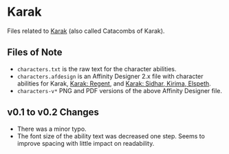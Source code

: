 # Karak
Files related to [Karak](https://boardgamegeek.com/boardgame/241477/karak) (also called Catacombs of Karak).

## Files of Note
- `characters.txt` is the raw text for the character abilities.
- `characters.afdesign` is an Affinity Designer 2.x file with character abilities for Karak, [Karak: Regent](https://boardgamegeek.com/boardgameexpansion/291436/karak-regent), and [Karak: Sidhar, Kirima, Elspeth](https://boardgamegeek.com/boardgameexpansion/347190/karak-sidhar-kirima-elspeth).
- `characters-v*` PNG and PDF versions of the above Affinity Designer file.

## v0.1 to v0.2 Changes
- There was a minor typo.
- The font size of the ability text was decreased one step. Seems to improve spacing with little impact on readability.
